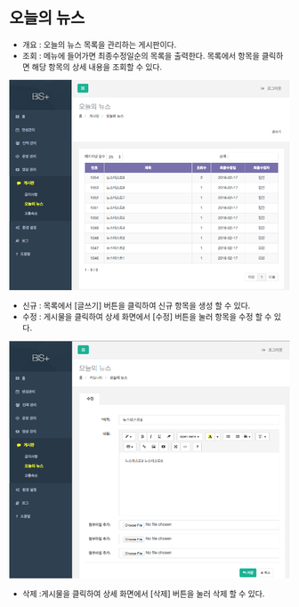 # 오늘의 뉴스

- 개요 : 오늘의 뉴스 목록을 관리하는 게시판이다.
- 조회 : 메뉴에 들어가면 최종수정일순의 목록을 출력한다. 목록에서 항목을 클릭하면 해당 항목의 상세 내용을 조회할 수 있다.

![](image_20160301_230905_capture.png)

- 신규 : 목록에서 [글쓰기] 버튼을 클릭하여 신규 항목을 생성 할 수 있다.
- 수정 : 게시물을 클릭하여 상세 화면에서  [수정] 버튼을 눌러 항목을 수정 할 수 있다.

![](image_20160301_230924_capture.png)

- 삭제 :게시물을 클릭하여 상세 화면에서 [삭제] 버튼을 눌러 삭제 할 수 있다. 

		